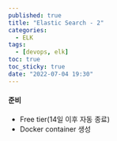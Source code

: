 ```yaml
---
published: true
title: "Elastic Search - 2"
categories:
  - ELK
tags:
  - [devops, elk]
toc: true
toc_sticky: true
date: "2022-07-04 19:30"
---
```


#### 준비

* Free tier(14일 이후 자동 종료)
* Docker container 생성

